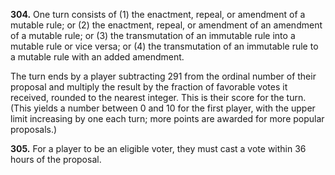 **304.** One turn consists of (1) the enactment, repeal, or amendment of a mutable rule; or (2) the enactment, repeal, or amendment of an amendment of a mutable rule; or (3) the transmutation of an immutable rule into a mutable rule or vice versa; or (4) the transmutation of an immutable rule to a mutable rule with an added amendment.

The turn ends by a player subtracting 291 from the ordinal number of their proposal and multiply the result by the fraction of favorable votes it received, rounded to the nearest integer. This is their score for the turn. (This yields a number between 0 and 10 for the first player, with the upper limit increasing by one each turn; more points are awarded for more popular proposals.)

**305.** For a player to be an eligible voter, they must cast a vote within 36 hours of the proposal.